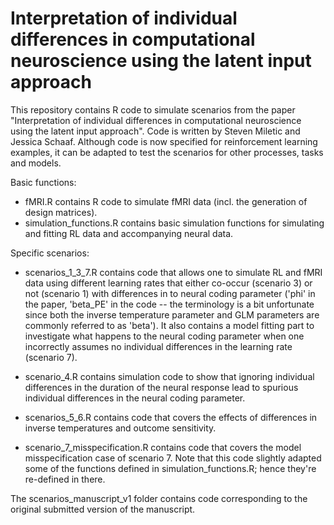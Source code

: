 # Interpretation of individual differences in computational neuroscience using the latent input approach

This repository contains R code to simulate scenarios from the paper "Interpretation 
of individual differences in computational neuroscience using the latent input approach". 
Code is written by Steven Miletic and Jessica Schaaf. Although code is now specified for
reinforcement learning examples, it can be adapted to test the scenarios for other processes,
tasks and models.

Basic functions:
- fMRI.R contains R code to simulate fMRI data (incl. the generation of design matrices).
- simulation_functions.R contains basic simulation functions for simulating and fitting RL data and accompanying neural data.

Specific scenarios:

- scenarios_1_3_7.R contains code that allows one to simulate RL and fMRI data using different learning rates that either co-occur (scenario 3) or not (scenario 1) with differences in to neural coding parameter ('phi' in the paper, 'beta_PE' in the code -- the terminology is a bit unfortunate since both the inverse temperature parameter and GLM parameters are commonly referred to as 'beta'). It also contains a model fitting part to investigate what happens to the neural coding parameter when one incorrectly assumes no individual differences in the learning rate (scenario 7).

- scenario_4.R contains simulation code to show that ignoring individual differences in the
duration of the neural response lead to spurious individual differences in the neural coding parameter.

- scenarios_5_6.R contains code that covers the effects of differences in inverse temperatures and outcome sensitivity.

- scenario_7_misspecification.R contains code that covers the model misspecification case of scenario 7. Note that this code slightly adapted some of the functions defined in simulation_functions.R; hence they're re-defined in there.


The scenarios_manuscript_v1 folder contains code corresponding to the original submitted version of the manuscript.